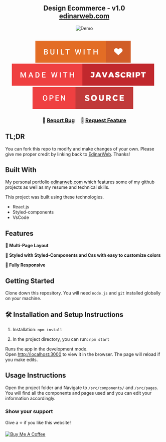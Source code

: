 <h2 align="center">
  Design Ecommerce - v1.0<br/>
  <a href="http://edinarweb.com/" target="_blank">edinarweb.com</a>
</h2>
<div align="center">
  <img alt="Demo" src="./Images/readme-img1.png" />
</div>

<br/>

<div align="center">

[![edinarweb](https://github.com/EdinarWeb/Ecommerce/blob/main/public/images/badges/built-with-love.svg)](https://github.com/EdinarWeb/Ecommerce/) &nbsp;
[![edinarweb](https://github.com/EdinarWeb/Ecommerce/blob/main/public/images/badges/made-with-javascript.svg)](https://github.com/EdinarWeb/) &nbsp;
[![edinarweb](https://github.com/EdinarWeb/Ecommerce/blob/main/public/images/badges/open-source.svg)](https://github.com/EdinarWeb/Ecommerce/) &nbsp;

</div>

<h3 align="center">
    🔹
    <a href="https://github.com/EdinarWeb/Ecommerce/issues">Report Bug</a> &nbsp; &nbsp;
    🔹
    <a href="https://github.com/EdinarWeb/Ecommerce/issues">Request Feature</a>
</h3>

## TL;DR

You can fork this repo to modify and make changes of your own. Please give me proper credit by linking back to [EdinarWeb](https://github.com/EdinarWeb/Ecommerce). Thanks!

## Built With

My personal portfolio <a href="http://edinarweb.com/" target="_blank">edinarweb.com</a> which features some of my github projects as well as my resume and technical skills.<br/>

This project was built using these technologies.

- React.js
- Styled-components
- VsCode

## Features

**📖 Multi-Page Layout**

**🎨 Styled with Styled-Components and Css with easy to customize colors**

**📱 Fully Responsive**

## Getting Started

Clone down this repository. You will need `node.js` and `git` installed globally on your machine.

## 🛠 Installation and Setup Instructions

1. Installation: `npm install`

2. In the project directory, you can run: `npm start`

Runs the app in the development mode.\
Open [http://localhost:3000](http://localhost:3000) to view it in the browser.
The page will reload if you make edits.

## Usage Instructions

Open the project folder and Navigate to `/src/components/` and `/src/pages`. <br/>
You will find all the components and pages used and you can edit your information accordingly.

### Show your support

Give a ⭐ if you like this website!

<a href="https://www.buymeacoffee.com/edinarweb" target="_blank"><img src="https://cdn.buymeacoffee.com/buttons/v2/default-violet.png" alt="Buy Me A Coffee" height= "60px" width= "217px" ></a>